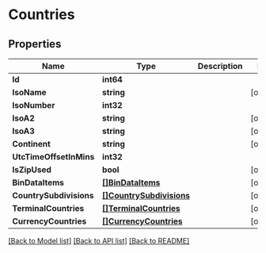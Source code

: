 # Countries

## Properties

Name | Type | Description | Notes
------------ | ------------- | ------------- | -------------
**Id** | **int64** |  | 
**IsoName** | **string** |  | [optional] 
**IsoNumber** | **int32** |  | 
**IsoA2** | **string** |  | [optional] 
**IsoA3** | **string** |  | [optional] 
**Continent** | **string** |  | [optional] 
**UtcTimeOffsetInMins** | **int32** |  | 
**IsZipUsed** | **bool** |  | [optional] 
**BinDataItems** | [**[]BinDataItems**](BinDataItems.md) |  | [optional] 
**CountrySubdivisions** | [**[]CountrySubdivisions**](CountrySubdivisions.md) |  | [optional] 
**TerminalCountries** | [**[]TerminalCountries**](TerminalCountries.md) |  | [optional] 
**CurrencyCountries** | [**[]CurrencyCountries**](CurrencyCountries.md) |  | [optional] 

[[Back to Model list]](../README.md#documentation-for-models) [[Back to API list]](../README.md#documentation-for-api-endpoints) [[Back to README]](../README.md)


